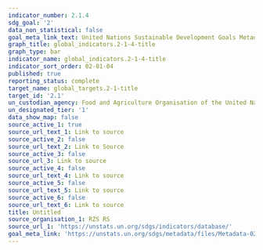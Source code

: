 ```yaml
---
indicator_number: 2.1.4
sdg_goal: '2'
data_non_statistical: false
goal_meta_link_text: United Nations Sustainable Development Goals Metadata (PDF 426 KB)
graph_title: global_indicators.2-1-4-title
graph_type: bar
indicator_name: global_indicators.2-1-4-title
indicator_sort_order: 02-01-04
published: true
reporting_status: complete
target_name: global_targets.2-1-title
target_id: '2.1'
un_custodian_agency: Food and Agriculture Organisation of the United Nations (FAO)
un_designated_tier: '1'
data_show_map: false
source_active_1: true
source_url_text_1: Link to source
source_active_2: false
source_url_text_2: Link to Source
source_active_3: false
source_url_3: Link to source
source_active_4: false
source_url_text_4: Link to source
source_active_5: false
source_url_text_5: Link to source
source_active_6: false
source_url_text_6: Link to source
title: Untitled
source_organisation_1: RZS RS
source_url_1: 'https://unstats.un.org/sdgs/indicators/database/'
goal_meta_link: 'https://unstats.un.org/sdgs/metadata/files/Metadata-02-01-04.pdf'
---
```

